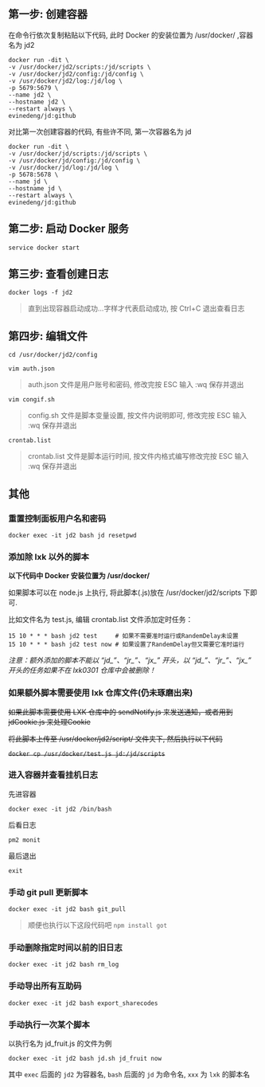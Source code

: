 ## 第一步: 创建容器

在命令行依次复制粘贴以下代码, 此时 Docker 的安装位置为 /usr/docker/ ,容器名为 jd2

```
docker run -dit \
-v /usr/docker/jd2/scripts:/jd/scripts \
-v /usr/docker/jd2/config:/jd/config \
-v /usr/docker/jd2/log:/jd/log \
-p 5679:5679 \
--name jd2 \
--hostname jd2 \
--restart always \
evinedeng/jd:github
```

对比第一次创建容器的代码, 有些许不同, 第一次容器名为 jd

```
docker run -dit \
-v /usr/docker/jd/scripts:/jd/scripts \
-v /usr/docker/jd/config:/jd/config \
-v /usr/docker/jd/log:/jd/log \
-p 5678:5678 \
--name jd \
--hostname jd \
--restart always \
evinedeng/jd:github
```

## 第二步: 启动 Docker 服务

`service docker start`

## 第三步: 查看创建日志

`docker logs -f jd2`

> 直到出现容器启动成功...字样才代表启动成功, 按 Ctrl+C 退出查看日志

## 第四步: 编辑文件

```
cd /usr/docker/jd2/config
```

`vim auth.json`
> auth.json 文件是用户账号和密码, 修改完按 ESC 输入 :wq 保存并退出

`vim congif.sh`
> config.sh 文件是脚本变量设置, 按文件内说明即可, 修改完按 ESC 输入 :wq 保存并退出

`crontab.list`
> crontab.list 文件是脚本运行时间, 按文件内格式编写修改完按 ESC 输入 :wq 保存并退出

## 其他

### 重置控制面板用户名和密码

`docker exec -it jd2 bash jd resetpwd`

### 添加除 lxk 以外的脚本

**以下代码中 Docker 安装位置为 /usr/docker/**

如果脚本可以在 node.js 上执行, 将此脚本(.js)放在 /usr/docker/jd2/scripts 下即可. 

比如文件名为 test.js, 编辑 crontab.list 文件添加定时任务：

```
15 10 * * * bash jd2 test     # 如果不需要准时运行或RandemDelay未设置
15 10 * * * bash jd2 test now # 如果设置了RandemDelay但又需要它准时运行
```

*注意：额外添加的脚本不能以 “jd_”、“jr_”、“jx_” 开头，以 “jd_”、“jr_”、“jx_” 开头的任务如果不在 lxk0301 仓库中会被删除！*

### 如果额外脚本需要使用 lxk 仓库文件(仍未琢磨出来)

~~如果此脚本需要使用 LXK 仓库中的 sendNotify.js 来发送通知，或者用到 jdCookie.js 来处理Cookie~~

~~将此脚本上传至 /usr/docker/jd2/script/ 文件夹下, 然后执行以下代码~~

~~`docker cp /usr/docker/test.js jd:/jd/scripts`~~

### 进入容器并查看挂机日志

先进容器

`docker exec -it jd2 /bin/bash`

后看日志

`pm2 monit`

最后退出

`exit`

### 手动 git pull 更新脚本

`docker exec -it jd2 bash git_pull`

> 顺便也执行以下这段代码吧 `npm install got`

### 手动删除指定时间以前的旧日志

`docker exec -it jd2 bash rm_log`

### 手动导出所有互助码

`docker exec -it jd2 bash export_sharecodes`

### 手动执行一次某个脚本

以执行名为 jd_fruit.js 的文件为例 

`docker exec -it jd2 bash jd.sh jd_fruit now`

其中 `exec` 后面的 `jd2` 为容器名, `bash` 后面的 `jd` 为命令名, `xxx` 为 `lxk` 的脚本名